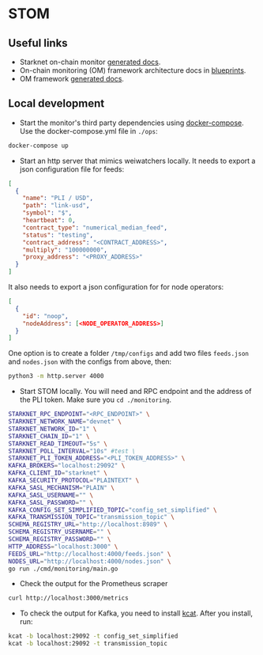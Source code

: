 # STOM

## Useful links

- Starknet on-chain monitor [generated docs](https://pkg.go.dev/github.com/goplugin/plugin-starknet/monitoring/pkg/monitoring).
- On-chain monitoring (OM) framework architecture docs in [blueprints](https://github.com/goplugin/plugin-blueprints/blob/master/monitoring/README.md).
- OM framework [generated docs](https://pkg.go.dev/github.com/goplugin/plugin-common/pkg/monitoring).

## Local development

- Start the monitor's third party dependencies using [docker-compose](https://docs.docker.com/compose/).
  Use the docker-compose.yml file in `./ops`:

```sh
docker-compose up
```

- Start an http server that mimics weiwatchers locally. It needs to export a json configuration file for feeds:

```json
[
  {
    "name": "PLI / USD",
    "path": "link-usd",
    "symbol": "$",
    "heartbeat": 0,
    "contract_type": "numerical_median_feed",
    "status": "testing",
    "contract_address": "<CONTRACT_ADDRESS>",
    "multiply": "100000000",
    "proxy_address": "<PROXY_ADDRESS>"
  }
]
```

It also needs to export a json configuration for for node operators:

```json
[
  {
    "id": "noop",
    "nodeAddress": [<NODE_OPERATOR_ADDRESS>]
  }
]
```

One option is to create a folder `/tmp/configs` and add two files `feeds.json` and `nodes.json` with the configs from above, then:

```bash
python3 -m http.server 4000
```

- Start STOM locally. You will need and RPC endpoint and the address of the PLI token. Make sure you `cd ./monitoring`.

```bash
STARKNET_RPC_ENDPOINT="<RPC_ENDPOINT>" \
STARKNET_NETWORK_NAME="devnet" \
STARKNET_NETWORK_ID="1" \
STARKNET_CHAIN_ID="1" \
STARKNET_READ_TIMEOUT="5s" \
STARKNET_POLL_INTERVAL="10s" #test \
STARKNET_PLI_TOKEN_ADDRESS="<PLI_TOKEN_ADDRESS>" \
KAFKA_BROKERS="localhost:29092" \
KAFKA_CLIENT_ID="starknet" \
KAFKA_SECURITY_PROTOCOL="PLAINTEXT" \
KAFKA_SASL_MECHANISM="PLAIN" \
KAFKA_SASL_USERNAME="" \
KAFKA_SASL_PASSWORD="" \
KAFKA_CONFIG_SET_SIMPLIFIED_TOPIC="config_set_simplified" \
KAFKA_TRANSMISSION_TOPIC="transmission_topic" \
SCHEMA_REGISTRY_URL="http://localhost:8989" \
SCHEMA_REGISTRY_USERNAME="" \
SCHEMA_REGISTRY_PASSWORD="" \
HTTP_ADDRESS="localhost:3000" \
FEEDS_URL="http://localhost:4000/feeds.json" \
NODES_URL="http://localhost:4000/nodes.json" \
go run ./cmd/monitoring/main.go
```

- Check the output for the Prometheus scraper

```bash
curl http://localhost:3000/metrics
```

- To check the output for Kafka, you need to install [kcat](https://github.com/edenhill/kcat). After you install, run:

```bash
kcat -b localhost:29092 -t config_set_simplified
kcat -b localhost:29092 -t transmission_topic
```
